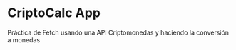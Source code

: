 # CriptoCalc App
Práctica de Fetch usando una API  Criptomonedas y haciendo la conversión a monedas
